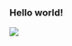 ### Hello world!

<a href="https://github.com/anuraghazra/github-readme-stats">
  <img align="left" src="https://github-readme-stats.vercel.app/api/top-langs/?username=IrisZhang2019&layout=compact" />
</a>

<!---
#### Projects involved as structural designer

[Matsubara City Library](http://www.trc-matsubara.jp/) (Apr 2018 ~ Feb 2019)

<p float="left">
<img src="https://cdn.shortpixel.ai/client/to_avif,q_glossy,ret_img/https://paperc.info/views/uploads/2020/08/2020K23.001-1400x933.jpg" alt="drawing" width="200"/>
<img src="https://cdn.shortpixel.ai/client/to_avif,q_glossy,ret_img/https://paperc.info/views/uploads/2020/08/2020K23.032-1400x933.jpg" alt="drawing" width="200"/>
</p>



<a href="https://github.com/anuraghazra/github-readme-stats">
  <img align="left" src="https://github-readme-stats.vercel.app/api?username=IrisZhang2019&count_private=true&show_icons=false" />
</a>


IrisZhang2019/IrisZhang2019 is a ✨ special ✨ repository because its `README.md` (this file) appears on your GitHub profile.
You can click the Preview link to take a look at your changes.
--->
